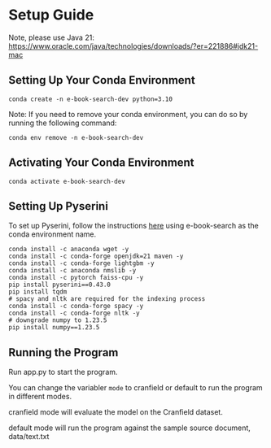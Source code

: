 
# Setup Guide

Note, please use Java 21: https://www.oracle.com/java/technologies/downloads/?er=221886#jdk21-mac
## Setting Up Your Conda Environment
```
conda create -n e-book-search-dev python=3.10
```

Note: If you need to remove your conda environment, you can do so by running the following command:
```
conda env remove -n e-book-search-dev
```

## Activating Your Conda Environment
```
conda activate e-book-search-dev
```

## Setting Up Pyserini
To set up Pyserini, follow the instructions [here](https://github.com/castorini/pyserini/blob/master/docs/installation.md#pypi-installation-walkthrough) using e-book-search as the conda environment name.

```
conda install -c anaconda wget -y
conda install -c conda-forge openjdk=21 maven -y
conda install -c conda-forge lightgbm -y
conda install -c anaconda nmslib -y
conda install -c pytorch faiss-cpu -y
pip install pyserini==0.43.0
pip install tqdm
# spacy and nltk are required for the indexing process
conda install -c conda-forge spacy -y
conda install -c conda-forge nltk -y
# downgrade numpy to 1.23.5
pip install numpy==1.23.5
```

## Running the Program
Run app.py to start the program.

You can change the variabler `mode` to cranfield or default to run the program in different modes.

cranfield mode will evaluate the model on the Cranfield dataset.

default mode will run the program against the sample source document, data/text.txt